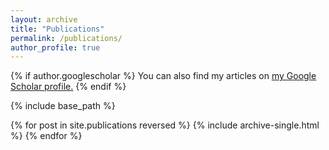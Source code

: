 ```yaml
---
layout: archive
title: "Publications"
permalink: /publications/
author_profile: true
---
```


{% if author.googlescholar %}
  You can also find my articles on <u><a href="{{[https://scholar.google.com/citations?user=_Vr6LegAAAAJ&hl=en]}}">my Google Scholar profile</a>.</u>
{% endif %}

{% include base_path %}

{% for post in site.publications reversed %}
  {% include archive-single.html %}
{% endfor %}
